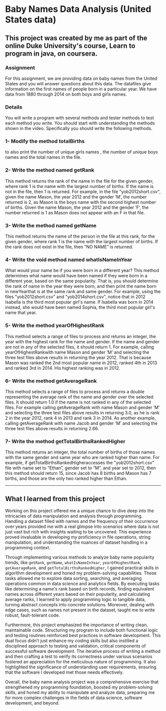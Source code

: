 # Baby Names Data Analysis (United States data)
## This project was created by me as part of the online Duke University's course, Learn to program in java, on coursera.
### Assignment
For this assignment, we are providing data on baby names from the United States and you will
answer questions about this data. The datafiles give information on the first names of people born in
a particular year. We have data from 1880 through 2014 on both boys and girls names.
### Details
You will write a program with several methods and tester methods to test each method you write.
You should start with understanding the methods shown in the video. Specifically you should write
the following methods.
### 1- Modify the method totalBirths
to also print the number of unique girls names , the number of unique boys names and the total names in the file.
### 2- Write the method named getRank
This method returns the rank of the name in the file for the given gender, where rank 1 is the name with the largest number of births. If the name is not in the file, then ­1 is returned. For example, in the file "yob2012short.csv", given the name Mason, the year 2012 and the gender ‘M’, the number returned is 2, as Mason is the boys name with the second highest number of births. Given the name Mason, the year 2012 and the gender ‘F’, the number returned is ­1 as Mason does not appear with an F in that file.
### 3- Write the method named getName
This method returns the name of the person in the file at this rank, for the given gender, where rank 1 is the name with the largest number of births. If the rank does not exist in the file, then “NO NAME” is returned.
### 4-  Write the void method named whatIsNameInYear
What would your name be if you were born in a different year? This method determines what name would have been named if they were born in a different year, based on the same popularity. That is, you should determine the rank of name in the year they were born, and then print the name born in newYearthat is at the same rank and same gender. For example, using the files "yob2012short.csv" and "yob2014short.csv", notice that in 2012 Isabella is the third most popular girl's name. If Isabella was born in 2014 instead, she would have been named Sophia, the third most popular girl's name that year.
### 5-  Write the method yearOfHighestRank
This method selects a range of files to process and returns an integer, the year with the highest rank for the name and gender. If the name and gender are not in any of the selected files, it should return ­1. For example, calling yearOfHighestRankwith name Mason and gender ‘M’ and selecting the three test files above results in returning the year 2012. That is because Mason was ranked the 2nd most popular name in 2012, ranked 4th in 2013 and ranked 3rd in 2014. His highest ranking was in 2012.
### 6- Write the method getAverageRank
This method selects a range of files to process and returns a double representing the average rank of the name and gender over the selected files. It should return ­1.0 if the name is not ranked in any of the selected files. For example calling getAverageRank with name Mason and gender ‘M’ and selecting the three test files above results in returning 3.0, as he is rank 2 in the year 2012, rank 4 in 2013 and rank 3 in 2014. As another example, calling getAverageRank with name Jacob and gender ‘M’ and selecting the three test files above results in returning 2.66.
### 7- Write the method getTotalBirthsRankedHigher
This method returns an integer, the total number of births of those names with the same gender and same year who are ranked higher than name. For example, if getTotalBirthsRankedHigheraccesses the "yob2012short.csv" file with name set to “Ethan”, gender set to “M”, and year set to 2012, then this method should return 15, since Jacob has 8 births and Mason has 7 births, and those are the only two ranked higher than Ethan.
____________________________________________________________________________________________________________
## What I learned from this project
Working on this project offered me a unique chance to dive deep into the intricacies of data manipulation and analysis through programming. Handling a dataset filled with names and the frequency of their occurrence over years provided me with a real glimpse into scenarios where data is not just vast but rich with insights waiting to be uncovered. This experience proved invaluable in developing my proficiency in file operations, string manipulation, and understanding the nuances of dataset handling in a programming context.

Through implementing various methods to analyze baby name popularity trends, like `getRank`, `getName`, `whatIsNameInYear`, `yearOfHighestRank`, `getAverageRank`, and `getTotalBirthsRankedHigher`, I gained practical skills in algorithm development and honed my problem-solving capabilities. These tasks allowed me to explore data sorting, searching, and averaging operations common in data science and analytics fields. By executing tasks like determining a name's rank based on birth records, finding equivalent names across different years based on their popularity, and calculating average ranks, I learned to apply programming logic to tangible data, turning abstract concepts into concrete solutions. Moreover, dealing with edge cases, such as names not present in the dataset, taught me to write robust, fault-tolerant code.

Furthermore, this project emphasized the importance of writing clean, maintainable code. Structuring my program to include both functional logic and testing routines reinforced best practices in software development. This dual focus didn’t just enhance my coding skills but also instilled a disciplined approach to testing and validation, critical components of successful software development. The iterative process of writing a method and then crafting a test to verify its correctness under various scenarios fostered an appreciation for the meticulous nature of programming. It also highlighted the significance of understanding user requirements, ensuring that the software I developed met those needs effectively.

Overall, the baby name analysis project was a comprehensive exercise that strengthened my programming foundation, boosted my problem-solving skills, and honed my ability to manipulate and analyze data, preparing me for more complex challenges in the fields of data science, software development, and beyond.
